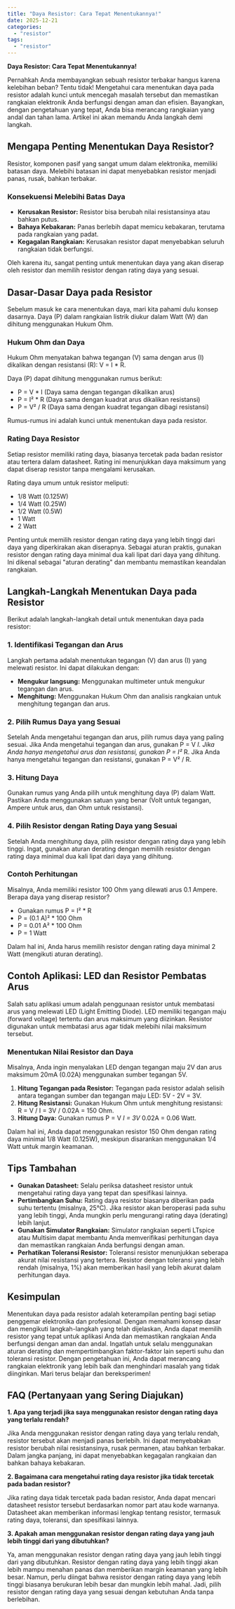 ```yaml
---
title: "Daya Resistor: Cara Tepat Menentukannya!"
date: 2025-12-21
categories: 
  - "resistor"
tags: 
  - "resistor"
---
```


**Daya Resistor: Cara Tepat Menentukannya!**

Pernahkah Anda membayangkan sebuah resistor terbakar hangus karena kelebihan beban? Tentu tidak! Mengetahui cara menentukan daya pada resistor adalah kunci untuk mencegah masalah tersebut dan memastikan rangkaian elektronik Anda berfungsi dengan aman dan efisien. Bayangkan, dengan pengetahuan yang tepat, Anda bisa merancang rangkaian yang andal dan tahan lama. Artikel ini akan memandu Anda langkah demi langkah.

## Mengapa Penting Menentukan Daya Resistor?

Resistor, komponen pasif yang sangat umum dalam elektronika, memiliki batasan daya. Melebihi batasan ini dapat menyebabkan resistor menjadi panas, rusak, bahkan terbakar.

### Konsekuensi Melebihi Batas Daya

- **Kerusakan Resistor:** Resistor bisa berubah nilai resistansinya atau bahkan putus.
- **Bahaya Kebakaran:** Panas berlebih dapat memicu kebakaran, terutama pada rangkaian yang padat.
- **Kegagalan Rangkaian:** Kerusakan resistor dapat menyebabkan seluruh rangkaian tidak berfungsi.

Oleh karena itu, sangat penting untuk menentukan daya yang akan diserap oleh resistor dan memilih resistor dengan rating daya yang sesuai.

## Dasar-Dasar Daya pada Resistor

Sebelum masuk ke cara menentukan daya, mari kita pahami dulu konsep dasarnya. Daya (P) dalam rangkaian listrik diukur dalam Watt (W) dan dihitung menggunakan Hukum Ohm.

### Hukum Ohm dan Daya

Hukum Ohm menyatakan bahwa tegangan (V) sama dengan arus (I) dikalikan dengan resistansi (R): V = I \* R.

Daya (P) dapat dihitung menggunakan rumus berikut:

- P = V \* I (Daya sama dengan tegangan dikalikan arus)
- P = I² \* R (Daya sama dengan kuadrat arus dikalikan resistansi)
- P = V² / R (Daya sama dengan kuadrat tegangan dibagi resistansi)

Rumus-rumus ini adalah kunci untuk menentukan daya pada resistor.

### Rating Daya Resistor

Setiap resistor memiliki rating daya, biasanya tercetak pada badan resistor atau tertera dalam datasheet. Rating ini menunjukkan daya maksimum yang dapat diserap resistor tanpa mengalami kerusakan.

Rating daya umum untuk resistor meliputi:

- 1/8 Watt (0.125W)
- 1/4 Watt (0.25W)
- 1/2 Watt (0.5W)
- 1 Watt
- 2 Watt

Penting untuk memilih resistor dengan rating daya yang lebih tinggi dari daya yang diperkirakan akan diserapnya. Sebagai aturan praktis, gunakan resistor dengan rating daya minimal dua kali lipat dari daya yang dihitung. Ini dikenal sebagai "aturan derating" dan membantu memastikan keandalan rangkaian.

## Langkah-Langkah Menentukan Daya pada Resistor

Berikut adalah langkah-langkah detail untuk menentukan daya pada resistor:

### 1\. Identifikasi Tegangan dan Arus

Langkah pertama adalah menentukan tegangan (V) dan arus (I) yang melewati resistor. Ini dapat dilakukan dengan:

- **Mengukur langsung:** Menggunakan multimeter untuk mengukur tegangan dan arus.
- **Menghitung:** Menggunakan Hukum Ohm dan analisis rangkaian untuk menghitung tegangan dan arus.

### 2\. Pilih Rumus Daya yang Sesuai

Setelah Anda mengetahui tegangan dan arus, pilih rumus daya yang paling sesuai. Jika Anda mengetahui tegangan dan arus, gunakan P = V _I. Jika Anda hanya mengetahui arus dan resistansi, gunakan P = I²_ R. Jika Anda hanya mengetahui tegangan dan resistansi, gunakan P = V² / R.

### 3\. Hitung Daya

Gunakan rumus yang Anda pilih untuk menghitung daya (P) dalam Watt. Pastikan Anda menggunakan satuan yang benar (Volt untuk tegangan, Ampere untuk arus, dan Ohm untuk resistansi).

### 4\. Pilih Resistor dengan Rating Daya yang Sesuai

Setelah Anda menghitung daya, pilih resistor dengan rating daya yang lebih tinggi. Ingat, gunakan aturan derating dengan memilih resistor dengan rating daya minimal dua kali lipat dari daya yang dihitung.

### Contoh Perhitungan

Misalnya, Anda memiliki resistor 100 Ohm yang dilewati arus 0.1 Ampere. Berapa daya yang diserap resistor?

- Gunakan rumus P = I² \* R
- P = (0.1 A)² \* 100 Ohm
- P = 0.01 A² \* 100 Ohm
- P = 1 Watt

Dalam hal ini, Anda harus memilih resistor dengan rating daya minimal 2 Watt (mengikuti aturan derating).

## Contoh Aplikasi: LED dan Resistor Pembatas Arus

Salah satu aplikasi umum adalah penggunaan resistor untuk membatasi arus yang melewati LED (Light Emitting Diode). LED memiliki tegangan maju (forward voltage) tertentu dan arus maksimum yang diizinkan. Resistor digunakan untuk membatasi arus agar tidak melebihi nilai maksimum tersebut.

### Menentukan Nilai Resistor dan Daya

Misalnya, Anda ingin menyalakan LED dengan tegangan maju 2V dan arus maksimum 20mA (0.02A) menggunakan sumber tegangan 5V.

1. **Hitung Tegangan pada Resistor:** Tegangan pada resistor adalah selisih antara tegangan sumber dan tegangan maju LED: 5V - 2V = 3V.
2. **Hitung Resistansi:** Gunakan Hukum Ohm untuk menghitung resistansi: R = V / I = 3V / 0.02A = 150 Ohm.
3. **Hitung Daya:** Gunakan rumus P = V _I = 3V_ 0.02A = 0.06 Watt.

Dalam hal ini, Anda dapat menggunakan resistor 150 Ohm dengan rating daya minimal 1/8 Watt (0.125W), meskipun disarankan menggunakan 1/4 Watt untuk margin keamanan.

## Tips Tambahan

- **Gunakan Datasheet:** Selalu periksa datasheet resistor untuk mengetahui rating daya yang tepat dan spesifikasi lainnya.
- **Pertimbangkan Suhu:** Rating daya resistor biasanya diberikan pada suhu tertentu (misalnya, 25°C). Jika resistor akan beroperasi pada suhu yang lebih tinggi, Anda mungkin perlu mengurangi rating daya (derating) lebih lanjut.
- **Gunakan Simulator Rangkaian:** Simulator rangkaian seperti LTspice atau Multisim dapat membantu Anda memverifikasi perhitungan daya dan memastikan rangkaian Anda berfungsi dengan aman.
- **Perhatikan Toleransi Resistor:** Toleransi resistor menunjukkan seberapa akurat nilai resistansi yang tertera. Resistor dengan toleransi yang lebih rendah (misalnya, 1%) akan memberikan hasil yang lebih akurat dalam perhitungan daya.

## Kesimpulan

Menentukan daya pada resistor adalah keterampilan penting bagi setiap penggemar elektronika dan profesional. Dengan memahami konsep dasar dan mengikuti langkah-langkah yang telah dijelaskan, Anda dapat memilih resistor yang tepat untuk aplikasi Anda dan memastikan rangkaian Anda berfungsi dengan aman dan andal. Ingatlah untuk selalu menggunakan aturan derating dan mempertimbangkan faktor-faktor lain seperti suhu dan toleransi resistor. Dengan pengetahuan ini, Anda dapat merancang rangkaian elektronik yang lebih baik dan menghindari masalah yang tidak diinginkan. Mari terus belajar dan bereksperimen!

## FAQ (Pertanyaan yang Sering Diajukan)

**1\. Apa yang terjadi jika saya menggunakan resistor dengan rating daya yang terlalu rendah?**

Jika Anda menggunakan resistor dengan rating daya yang terlalu rendah, resistor tersebut akan menjadi panas berlebih. Ini dapat menyebabkan resistor berubah nilai resistansinya, rusak permanen, atau bahkan terbakar. Dalam jangka panjang, ini dapat menyebabkan kegagalan rangkaian dan bahkan bahaya kebakaran.

**2\. Bagaimana cara mengetahui rating daya resistor jika tidak tercetak pada badan resistor?**

Jika rating daya tidak tercetak pada badan resistor, Anda dapat mencari datasheet resistor tersebut berdasarkan nomor part atau kode warnanya. Datasheet akan memberikan informasi lengkap tentang resistor, termasuk rating daya, toleransi, dan spesifikasi lainnya.

**3\. Apakah aman menggunakan resistor dengan rating daya yang jauh lebih tinggi dari yang dibutuhkan?**

Ya, aman menggunakan resistor dengan rating daya yang jauh lebih tinggi dari yang dibutuhkan. Resistor dengan rating daya yang lebih tinggi akan lebih mampu menahan panas dan memberikan margin keamanan yang lebih besar. Namun, perlu diingat bahwa resistor dengan rating daya yang lebih tinggi biasanya berukuran lebih besar dan mungkin lebih mahal. Jadi, pilih resistor dengan rating daya yang sesuai dengan kebutuhan Anda tanpa berlebihan.
